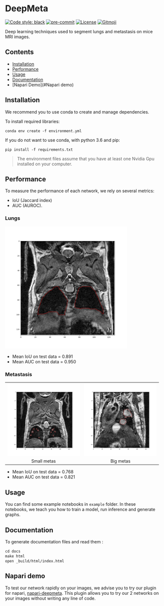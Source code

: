 # DeepMeta

[![Code style: black](https://img.shields.io/badge/code%20style-black-000000.svg)](https://github.com/psf/black) [![pre-commit](https://img.shields.io/badge/pre--commit-enabled-brightgreen?logo=pre-commit&logoColor=white)](https://github.com/pre-commit/pre-commit) [![License](https://img.shields.io/github/license/EdgarLefevre/DeepMeta?label=license)](https://github.com/EdgarLefevre/DeepMeta/blob/main/LICENSE)
<a href="https://gitmoji.dev">
  <img src="https://img.shields.io/badge/gitmoji-%20😜%20😍-FFDD67.svg?style=flat-square" alt="Gitmoji">
</a>

Deep learning techniques used to segment lungs and metastasis on mice MRI images.


## Contents
- [Installation](#installation)
- [Performance](#performance)
- [Usage](#usage)
- [Documentation](#Documentation)
- [Napari Demo](#Napari demo)


## Installation

We recommend you to use conda to create and manage dependencies.

To install required libraries:
```shell script
conda env create -f environment.yml
```

If you do not want to use conda, with python 3.6 and pip:
```shell script
pip install -f requirements.txt
```


> The environment files assume that you have at least one Nvidia Gpu installed on your computer.

## Performance
To measure the performance of each network, we rely on several metrics:
 - IoU (Jaccard index)
 - AUC (AUROC).
### Lungs
<img src="./docs/_static/lungs_seg.png" alt="lungs seg" width="400px">

- Mean IoU on test data = 0.891
- Mean AUC on test data = 0.950

### Metastasis

<table>
  <tr>
    <td><img src="./docs/_static/sm_metas_seg.png" alt="sm meta seg" width="400px"></td>
    <td align="right"><img src="./docs/_static/bg_meta_seg.png" alt="bg meta seg" width="400px"/></td>
  </tr>
<tr>
    <td align="center">Small metas</td>
    <td align="center">Big metas</td>
  </tr>
</table>

- Mean IoU on test data = 0.768
- Mean AUC on test data = 0.821

## Usage

You can find some example notebooks in `example` folder.
In these notebooks, we teach you how to train a model, run inference and generate graphs.

## Documentation

To generate documentation files and read them :

```shell
cd docs
make html
open _build/html/index.html
```

## Napari demo

To test our network rapidly on your images, we advise you to try our plugin for napari,
[napari-deepmeta](https://github.com/EdgarLefevre/napari-deepmeta). This plugin allows you to try our 2 networks on your
images without writing any line of code.

